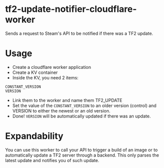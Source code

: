 # tf2-update-notifier-cloudflare-worker

Sends a request to Steam's API to be notified if there was a TF2 update.

# Usage

- Create a cloudflare worker application
- Create a KV container
- Inside the KV, you need 2 items:

```
CONSTANT_VERSION
VERSION
```

- Link them to the worker and name them TF2_UPDATE
- Set the value of the `CONSTANT_VERSION` to an older version (control) and VERSION to either the newest or an old version.
- Done! `VERSION` will be automatically updated if there was an update.

# Expandability

You can use this worker to call your API to trigger a build of an image or to automatically update a TF2 server through a backend. This only parses the latest update and notifies you of such update.
